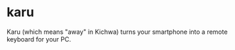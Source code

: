 # karu
Karu (which means "away" in Kichwa) turns your smartphone into a remote keyboard for your PC.
